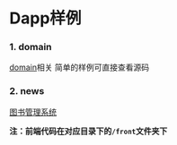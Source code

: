 
# Dapp样例

### 1. domain
[domain](./domain)相关
简单的样例可直接查看源码


### 2. news
[图书管理系统](./news)

**注：前端代码在对应目录下的`/front`文件夹下**
  


